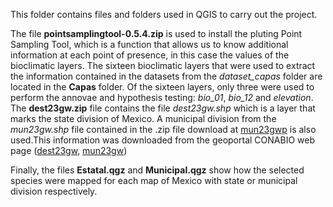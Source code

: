This folder contains files and folders used in QGIS to carry out the project. 

The file **pointsamplingtool-0.5.4.zip** is used to install the pluting Point Sampling Tool, which is a function that allows us to know additional information at each point of presence, in this case the values of the bioclimatic layers.
The sixteen bioclimatic layers that were used to extract the information contained in the datasets from the *dataset_capas* folder are located in the **Capas** folder. Of the sixteen layers, only three were used to perform the annovae and hypothesis testing: *bio_01*, *bio_12* and *elevation*.
The **dest23gw.zip** file contains the file *dest23gw.shp* which is a layer that marks the state division of Mexico. A municipal division from the *mun23gw.shp* file contained in the .zip file download at [mun23gwp](http://geoportal.conabio.gob.mx/metadatos/doc/html/mun23gw.html) is also used.This information was downloaded from the geoportal CONABIO web page ([dest23gw](http://geoportal.conabio.gob.mx/metadatos/doc/html/dest23gw.html),  [mun23gw](http://geoportal.conabio.gob.mx/metadatos/doc/html/mun23gw.html))

Finally, the files **Estatal.qgz** and **Municipal.qgz** show how the selected species were mapped for each map of Mexico with state or municipal division respectively. 

